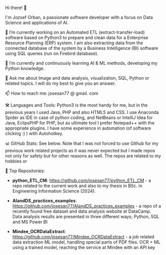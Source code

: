Hi there! 👋

I'm Jozsef Orban, a passionate software developer with a focus on Data Science and applications of AI.

🔭 I’m currently working on an Automated ETL (extract-transfer-load) software based on Python3 to prepare and clean data for a Enterprise Resource Planning (ERP) system. I am also extracting data from the connected database of the system by a Business Intelligence (BI) software using SQL queries (run on Firebird database). 

🌱 I’m currently and continuously learning AI & ML methods, developing my Python knowledge.

💬 Ask me about Image and data analysis, visualization, SQL, Python or related topics. I will do my best to give you an answer.

📫 How to reach me: josesan77 @ gmail. com

🛠️ Languages and Tools: Python3 is the most handy for me, but in the previous years I used Java, PHP and also HTML5 and CSS.
I use Anaconda Spider as IDE in case of python coding, and NetBeans or IntelliJ Idea for Java, EclipsPHP for PHP, but as ultimate tool I prefer Notepad++ with the appropriate plugins.
I have some experience in automation (of software clicking :) ) with Autohotkey.

📊 GitHub Stats: See below. Note that I was not forced to use Github for my previous work related projects as it was never expected but I made repos not only for safety but for other reasons as well. The repos are related to my hobbies or 

🌟 Top Repositories:

* **python_ETL_CM**: https://github.com/josesan77/python_ETL_CM - a repo related to the current work and also to my thesis in BSc. in Engineering Information Science (2024).
 
* **AIandDS_practices_examples**: https://github.com/josesan77/AIandDS_practices_examples - a repo of a recently found free dataset and data analysis website at DataCamp. Data analysis results are presented in three different ways; Python, SQL and MS Power BI
  
* **Mindee_OCRDataExtract**: https://github.com/josesan77/Mindee_OCRDataExtract - a job related data extraction ML model, handling special parts of PDF files. OCR + ML using a trained model, reaching the service at Mindee with an API key
